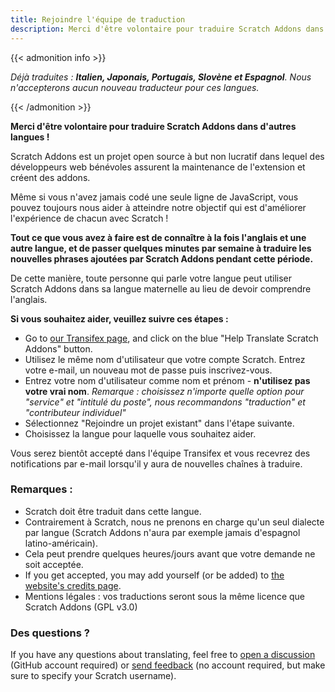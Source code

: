 ```yaml
---
title: Rejoindre l'équipe de traduction
description: Merci d'être volontaire pour traduire Scratch Addons dans d'autres langues ! Scratch Addons est un projet open source à but non lucratif où des développeurs web bénévoles assurent la maintenance de l'extension et créent ses addons.
---
```


{{< admonition info >}}

_Déjà traduites : **Italien, Japonais, Portugais, Slovène et Espagnol**. Nous n'accepterons aucun nouveau traducteur pour ces langues._

{{< /admonition >}}

**Merci d'être volontaire pour traduire Scratch Addons dans d'autres langues !**

Scratch Addons est un projet open source à but non lucratif dans lequel des développeurs web bénévoles assurent la maintenance de l'extension et créent des addons.

Même si vous n'avez jamais codé une seule ligne de JavaScript, vous pouvez toujours nous aider à atteindre notre objectif qui est d'améliorer l'expérience de chacun avec Scratch !

**Tout ce que vous avez à faire est de connaître à la fois l'anglais et une autre langue, et de passer quelques minutes par semaine à traduire les nouvelles phrases ajoutées par Scratch Addons pendant cette période.**

De cette manière, toute personne qui parle votre langue peut utiliser Scratch Addons dans sa langue maternelle au lieu de devoir comprendre l'anglais.

**Si vous souhaitez aider, veuillez suivre ces étapes :**

- Go to [our Transifex page](https://app.transifex.com/scratch-addons/scratch-addons-extension/), and click on the blue "Help Translate Scratch Addons" button.
- Utilisez le même nom d'utilisateur que votre compte Scratch. Entrez votre e-mail, un nouveau mot de passe puis inscrivez-vous.
- Entrez votre nom d'utilisateur comme nom et prénom - **n'utilisez pas votre vrai nom**.
_Remarque : choisissez n'importe quelle option pour "service" et "intitulé du poste", nous recommandons "traduction" et "contributeur individuel"_
- Sélectionnez "Rejoindre un projet existant" dans l'étape suivante.
- Choisissez la langue pour laquelle vous souhaitez aider.

Vous serez bientôt accepté dans l'équipe Transifex et vous recevrez des notifications par e-mail lorsqu'il y aura de nouvelles chaînes à traduire.

### Remarques :

- Scratch doit être traduit dans cette langue.
- Contrairement à Scratch, nous ne prenons en charge qu'un seul dialecte par langue (Scratch Addons n'aura par exemple jamais d'espagnol latino-américain).
- Cela peut prendre quelques heures/jours avant que votre demande ne soit acceptée.
- If you get accepted, you may add yourself (or be added) to [the website's credits page](/credits).
- Mentions légales : vos traductions seront sous la même licence que Scratch Addons (GPL v3.0)

### Des questions ?

If you have any questions about translating, feel free to [open a discussion](https://github.com/ScratchAddons/ScratchAddons/discussions) (GitHub account required) or [send feedback](/feedback) (no account required, but make sure to specify your Scratch username).
